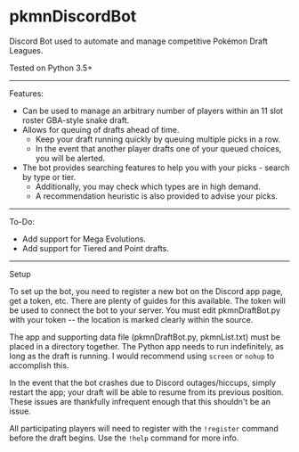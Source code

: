 # pkmnDiscordBot

Discord Bot used to automate and manage competitive Pokémon Draft Leagues.

Tested on Python 3.5+

--------------------------------------------------------------------------------------------------

Features:
- Can be used to manage an arbitrary number of players within an 11 slot roster GBA-style snake draft.
- Allows for queuing of drafts ahead of time.
  - Keep your draft running quickly by queuing multiple picks in a row.
  - In the event that another player drafts one of your queued choices, you will be alerted.
- The bot provides searching features to help you with your picks - search by type or tier.
  - Additionally, you may check which types are in high demand.
  - A recommendation heuristic is also provided to advise your picks.

--------------------------------------------------------------------------------------------------

To-Do:
- Add support for Mega Evolutions.
- Add support for Tiered and Point drafts.

--------------------------------------------------------------------------------------------------

Setup

To set up the bot, you need to register a new bot on the Discord app page, get a token, etc. There are plenty of guides for this available. The token will be used to connect the bot to your server. You must edit pkmnDraftBot.py with your token -- the location is marked clearly within the source.

The app and supporting data file (pkmnDraftBot.py, pkmnList.txt) must be placed in a directory together. The Python app needs to run indefinitely, as long as the draft is running. I would recommend using `screen` or `nohup` to accomplish this.

In the event that the bot crashes due to Discord outages/hiccups, simply restart the app; your draft will be able to resume from its previous position. These issues are thankfully infrequent enough that this shouldn't be an issue.

All participating players will need to register with the `!register` command before the draft begins. Use the `!help` command for more info.
